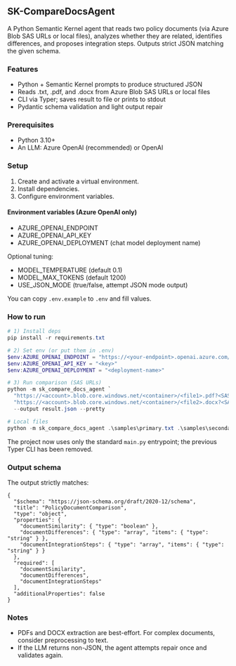 ## SK-CompareDocsAgent

A Python Semantic Kernel agent that reads two policy documents (via Azure Blob SAS URLs or local files), analyzes whether they are related, identifies differences, and proposes integration steps. Outputs strict JSON matching the given schema.

### Features
- Python + Semantic Kernel prompts to produce structured JSON
- Reads .txt, .pdf, and .docx from Azure Blob SAS URLs or local files
- CLI via Typer; saves result to file or prints to stdout
- Pydantic schema validation and light output repair

### Prerequisites
- Python 3.10+
- An LLM: Azure OpenAI (recommended) or OpenAI

### Setup
1) Create and activate a virtual environment.
2) Install dependencies.
3) Configure environment variables.

#### Environment variables (Azure OpenAI only)
- AZURE_OPENAI_ENDPOINT
- AZURE_OPENAI_API_KEY
- AZURE_OPENAI_DEPLOYMENT (chat model deployment name)

Optional tuning:
- MODEL_TEMPERATURE (default 0.1)
- MODEL_MAX_TOKENS (default 1200)
- USE_JSON_MODE (true/false, attempt JSON mode output)

You can copy `.env.example` to `.env` and fill values.

### How to run

```powershell
# 1) Install deps
pip install -r requirements.txt

# 2) Set env (or put them in .env)
$env:AZURE_OPENAI_ENDPOINT = "https://<your-endpoint>.openai.azure.com/"
$env:AZURE_OPENAI_API_KEY = "<key>"
$env:AZURE_OPENAI_DEPLOYMENT = "<deployment-name>"

# 3) Run comparison (SAS URLs)
python -m sk_compare_docs_agent `
  "https://<account>.blob.core.windows.net/<container>/<file1>.pdf?<SAS>" `
  "https://<account>.blob.core.windows.net/<container>/<file2>.docx?<SAS>" `
  --output result.json --pretty

# Local files
python -m sk_compare_docs_agent .\samples\primary.txt .\samples\secondary.txt --output result.json
```

The project now uses only the standard `main.py` entrypoint; the previous Typer CLI has been removed.

### Output schema
The output strictly matches:

```
{
  "$schema": "https://json-schema.org/draft/2020-12/schema",
  "title": "PolicyDocumentComparison",
  "type": "object",
  "properties": {
    "documentSimilarity": { "type": "boolean" },
    "documentDifferences": { "type": "array", "items": { "type": "string" } },
    "documentIntegrationSteps": { "type": "array", "items": { "type": "string" } }
  },
  "required": [
    "documentSimilarity",
    "documentDifferences",
    "documentIntegrationSteps"
  ],
  "additionalProperties": false
}
```

### Notes
- PDFs and DOCX extraction are best-effort. For complex documents, consider preprocessing to text.
- If the LLM returns non-JSON, the agent attempts repair once and validates again.
